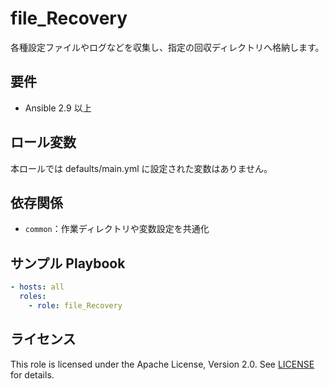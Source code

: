 file_Recovery
=========

各種設定ファイルやログなどを収集し、指定の回収ディレクトリへ格納します。

要件
------------
- Ansible 2.9 以上  

ロール変数
--------------
本ロールでは defaults/main.yml に設定された変数はありません。

依存関係
------------
- `common`：作業ディレクトリや変数設定を共通化

サンプル Playbook
----------------
```yaml
- hosts: all
  roles:
    - role: file_Recovery
````

## ライセンス

This role is licensed under the Apache License, Version 2.0.
See [LICENSE](../../LICENSE) for details.
